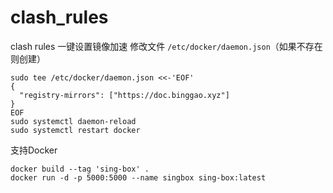 # clash_rules
clash rules
一键设置镜像加速
修改文件 `/etc/docker/daemon.json`（如果不存在则创建）

```shell
sudo tee /etc/docker/daemon.json <<-'EOF'
{
  "registry-mirrors": ["https://doc.binggao.xyz"]
}
EOF
sudo systemctl daemon-reload
sudo systemctl restart docker
```

支持Docker

```
docker build --tag 'sing-box' .
docker run -d -p 5000:5000 --name singbox sing-box:latest
```